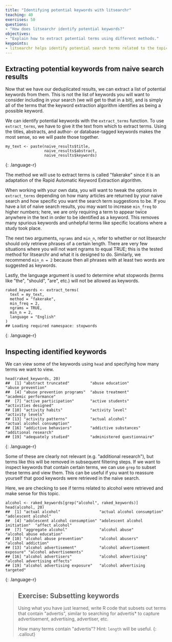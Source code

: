 ```yaml
---
title: "Identifying potential keywords with litsearchr"
teaching: 40
exercises: 50
questions:
- "How does litsearchr identify potential keywords?"
objectives:
- "Explain how to extract potential terms using different methods."
keypoints:
- litsearchr helps identify potential search terms related to the topic of a systematic review.
---
```


## Extracting potential keywords from naive search results

Now that we have our deduplicated results, we can extract a list of potential keywords from them. This is not the list of keywords you will want to consider including in your search (we will get to that in a bit), and is simply all of the terms that the keyword extraction algorithm identifies as being a possible keyword. 

We can identify potential keywords with the `extract_terms` function. To use `extract_terms`, we have to give it the text from which to extract terms. Using the titles, abstracts, and author- or database-tagged keywords makes the most sense, so we will paste those together. 

~~~
my_text <- paste(naive_results$title, 
                 naive_results$abstract, 
                 naive_results$keywords)
~~~
{: .language-r}



The method we will use to extract terms is called "fakerake" since it is an adaptation of the Rapid Automatic Keyword Extraction algorithm.

When working with your own data, you will want to tweak the options in `extract_terms` depending on how many articles are returned by your naive search and how specific you want the search term suggestions to be. If you have a lot of naive search results, you may want to increase `min_freq` to higher numbers; here, we are only requiring a term to appear twice anywhere in the text in order to be identified as a keyword. This removes many spurious keywords and unhelpful terms like specific locations where a study took place.

The next two arguments, `ngrams` and `min_n`, refer to whether or not litsearchr should only retrieve phrases of a certain length. There are very few situations where you will not want ngrams to equal TRUE; this is the tested method for litsearchr and what it is designed to do. Similarly, we recommend `min_n = 2` because then all phrases with at least two words are suggested as keywords. 

Lastly, the language argument is used to determine what stopwords (terms like "the", "should", "are", etc.) will not be allowed as keywords. 


~~~
raked_keywords <- extract_terms(
  text = my_text,
  method = "fakerake",
  min_freq = 2,
  ngrams = TRUE,
  min_n = 2,
  language = "English"
)
## Loading required namespace: stopwords
~~~
{: .language-r}


## Inspecting identified keywords

We can view some of the keywords using `head` and specifying how many terms we want to view. 

~~~
head(raked_keywords, 20)
##  [1] "abstract truncated"         "abuse education"            "abuse prevention"          
##  [4] "abuse prevention programs"  "abuse treatment"            "academic performance"      
##  [7] "active participation"       "active students"            "activities designed"       
## [10] "activity habits"            "activity level"             "activity levels"           
## [13] "activity patterns"          "actual alcohol"             "actual alcohol consumption"
## [16] "addictive behaviors"        "addictive substances"       "additional research"       
## [19] "adequately studied"         "administered questionnaire"
~~~
{: .language-r}

Some of these are clearly not relevant (e.g. "additional research"), but terms like this will be removed in subsequent filtering steps. If we want to inspect keywords that contain certain terms, we can use `grep` to subset these terms and view them. This can be useful if you want to reassure yourself that good keywords were retrieved in the naive search.

Here, we are checking to see if terms related to alcohol were retrieved and make sense for this topic.

~~~
alcohol <- raked_keywords[grep("alcohol", raked_keywords)]
head(alcohol, 20)
##  [1] "actual alcohol"                 "actual alcohol consumption"     "adolescent alcohol"            
##  [4] "adolescent alcohol consumption" "adolescent alcohol initiation"  "affect alcohol"                
##  [7] "aggregate alcohol"              "alcohol abuse"                  "alcohol abuse education"       
## [10] "alcohol abuse prevention"       "alcohol abusers"                "alcohol addiction"             
## [13] "alcohol advertisement"          "alcohol advertisement exposure" "alcohol advertisements"        
## [16] "alcohol advertisers"            "alcohol advertising"            "alcohol advertising effects"   
## [19] "alcohol advertising exposure"   "alcohol advertising targeted"  
~~~
{: .language-r}

> ## Exercise: Subsetting keywords
> Using what you have just learned, write R code that subsets out terms that contain "advertis", similar to searching 
> for advertis* to capture advertisement, advertising, advertiser, etc.
>
> 
> How many terms contain "advertis"? Hint: `length` will be useful.
{: .callout}
